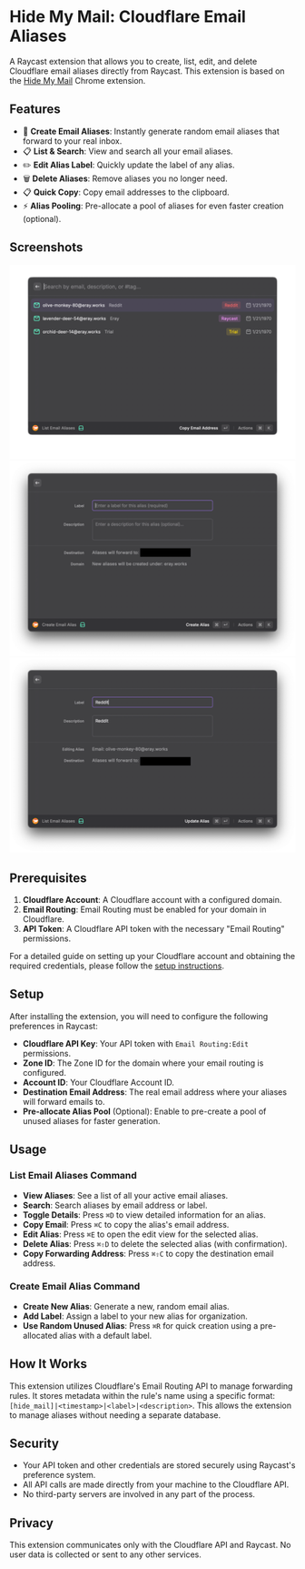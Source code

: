 # Hide My Mail: Cloudflare Email Aliases

A Raycast extension that allows you to create, list, edit, and delete Cloudflare email aliases directly from Raycast. This extension is based on the [Hide My Mail](https://github.com/webmonch/hide-my-mail-cloudflare) Chrome extension.

## Features

- 📧 **Create Email Aliases**: Instantly generate random email aliases that forward to your real inbox.
- 📋 **List & Search**: View and search all your email aliases.
- ✏️ **Edit Alias Label**: Quickly update the label of any alias.
- 🗑️ **Delete Aliases**: Remove aliases you no longer need.
- 📋 **Quick Copy**: Copy email addresses to the clipboard.
- ⚡️ **Alias Pooling**: Pre-allocate a pool of aliases for even faster creation (optional).

## Screenshots

![List Email Aliases](./screenshots/list-aliases.png)
![Create Email Alias](./screenshots/create-alias.png)
![Edit Email Alias](./screenshots/edit-alias.png)


## Prerequisites

1.  **Cloudflare Account**: A Cloudflare account with a configured domain.
2.  **Email Routing**: Email Routing must be enabled for your domain in Cloudflare.
3.  **API Token**: A Cloudflare API token with the necessary "Email Routing" permissions.

For a detailed guide on setting up your Cloudflare account and obtaining the required credentials, please follow the [setup instructions](https://github.com/webmonch/hide-my-mail-cloudflare/blob/main/SETUP.md).

## Setup

After installing the extension, you will need to configure the following preferences in Raycast:

-   **Cloudflare API Key**: Your API token with `Email Routing:Edit` permissions.
-   **Zone ID**: The Zone ID for the domain where your email routing is configured.
-   **Account ID**: Your Cloudflare Account ID.
-   **Destination Email Address**: The real email address where your aliases will forward emails to.
-   **Pre-allocate Alias Pool** (Optional): Enable to pre-create a pool of unused aliases for faster generation.

## Usage

### List Email Aliases Command

-   **View Aliases**: See a list of all your active email aliases.
-   **Search**: Search aliases by email address or label.
-   **Toggle Details**: Press `⌘D` to view detailed information for an alias.
-   **Copy Email**: Press `⌘C` to copy the alias's email address.
-   **Edit Alias**: Press `⌘E` to open the edit view for the selected alias.
-   **Delete Alias**: Press `⌘⇧D` to delete the selected alias (with confirmation).
-   **Copy Forwarding Address**: Press `⌘⇧C` to copy the destination email address.

### Create Email Alias Command

-   **Create New Alias**: Generate a new, random email alias.
-   **Add Label**: Assign a label to your new alias for organization.
-   **Use Random Unused Alias**: Press `⌘R` for quick creation using a pre-allocated alias with a default label.

## How It Works

This extension utilizes Cloudflare's Email Routing API to manage forwarding rules. It stores metadata within the rule's name using a specific format: `[hide_mail]|<timestamp>|<label>|<description>`. This allows the extension to manage aliases without needing a separate database.

## Security

-   Your API token and other credentials are stored securely using Raycast's preference system.
-   All API calls are made directly from your machine to the Cloudflare API.
-   No third-party servers are involved in any part of the process.

## Privacy

This extension communicates only with the Cloudflare API and Raycast. No user data is collected or sent to any other services.